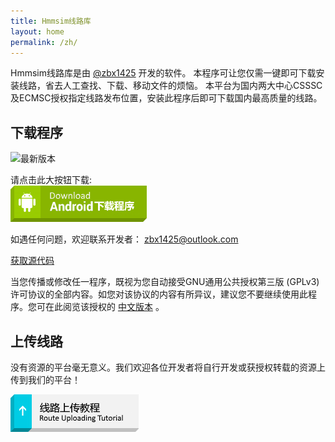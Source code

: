```yaml
---
title: Hmmsim线路库
layout: home
permalink: /zh/
---
```


Hmmsim线路库是由 [@zbx1425](https://github.com/zbx1425) 开发的软件。
本程序可让您仅需一键即可下载安装线路，省去人工查找、下载、移动文件的烦恼。
本平台为国内两大中心CSSSC及ECMSC授权指定线路发布位置，安装此程序后即可下载国内最高质量的线路。

## 下载程序

![最新版本](https://hbb.zbx1425.cn:8953/build/bcs-apk/badge.php?title=最新版本)    

请点击此大按钮下载:  
[![Android下载程序](/assets/images/btn_download_android.png)](https://hbb.zbx1425.cn:8953/build/bcs-apk)

如遇任何问题，欢迎联系开发者： [zbx1425@outlook.com](mailto:zbx1425@outlook.com)

[获取源代码](https://github.com/BVEContentService/BCSClientAndroid)

当您传播或修改任一程序，既视为您自动接受GNU通用公共授权第三版 (GPLv3) 许可协议的全部内容。如您对该协议的内容有所异议，建议您不要继续使用此程序。您可在此阅览该授权的 [中文版本](gplv3.html) 。

## 上传线路

没有资源的平台毫无意义。我们欢迎各位开发者将自行开发或获授权转载的资源上传到我们的平台！  

[![线路上传教程](/assets/images/btn_tutorial_upload.png)](https://hbb.zbx1425.cn:8953/static/bcs-doc/)

